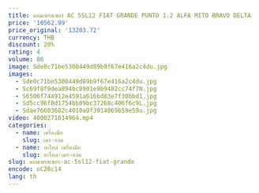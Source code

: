 ```yaml
---
title: คอมเพรสเซอร์ AC 5SL12 FIAT GRANDE PUNTO 1.2 ALFA MITO BRAVO DELTA
price: '10562.99'
price_original: '13203.72'
currency: THB
discount: 20%
rating: 4
volume: 86
image: Sde0c71be5300449d89b9f67e416a2c4du.jpg
images:
  - Sde0c71be5300449d89b9f67e416a2c4du.jpg
  - Sc69f8f9dea894bc8901e9b9482cc74f7N.jpg
  - S6506f744912e4591a616bd83e7f30bbd1.jpg
  - Sd5cc96f8d1754bb89bc37268c406f6c9L.jpg
  - Sdae76603682c4010a9f3914069b59e59u.jpg
video: 4000271614964.mp4
categories:
  - name: เครื่องมือ
    slug: เคร-องม
  - name: อะไหล่ เครื่องมือ
    slug: อะไหล-เคร-องม
slug: คอมเพรสเซอร-ac-5sl12-fiat-grande
encode: oC28c14
lang: th
---
```

  